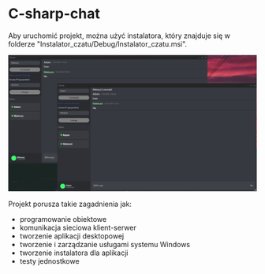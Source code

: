 # C-sharp-chat

Aby uruchomić projekt, można użyć instalatora, który znajduje się w folderze "Instalator_czatu/Debug/Instalator_czatu.msi".


![Aplikacja](https://github.com/yaspktor/C-sharp-chat/blob/main/Aplikacja.png)

Projekt porusza takie zagadnienia jak:
* programowanie obiektowe
* komunikacja sieciowa klient-serwer
* tworzenie aplikacji desktopowej
* tworzenie i zarządzanie usługami systemu Windows
* tworzenie instalatora dla aplikacji
* testy jednostkowe
